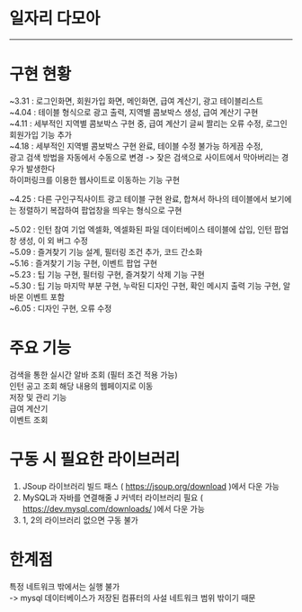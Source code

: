 # 일자리 다모아
------------------------------
# 구현 현황
~3.31 : 로그인화면, 회원가입 화면, 메인화면, 급여 계산기, 광고 테이블리스트   
~4.04 : 테이블 형식으로 광고 출력, 지역별 콤보박스 생성, 급여 계산기 구현   
~4.11 : 세부적인 지역별 콤보박스 구현 중, 급여 계산기 글씨 짤리는 오류 수정, 로그인 회원가입 기능 추가   
~4.18 : 세부적인 지역별 콤보박스 구현 완료, 테이블 수정 불가능 하게끔 수정,    
        광고 검색 방법을 자동에서 수동으로 변경 -> 잦은 검색으로 사이트에서 막아버리는 경우가 발생한다   
        하이퍼링크를 이용한 웹사이트로 이동하는 기능 구현  
           
~4.25 : 다른 구인구직사이트 광고 테이블 구현 완료, 합쳐서 하나의 테이블에서 보기에는 정렬하기 복잡하여 팝업창을 띄우는 형식으로 구현
   
~5.02 : 인턴 참여 기업 엑셀화, 엑셀화된 파일 데이터베이스 테이블에 삽입, 인턴 팝업 창 생성, 이 외 버그 수정   
~5.09 : 즐겨찾기 기능 설계, 필터링 조건 추가, 코드 간소화   
~5.16 : 즐겨찾기 기능 구현, 이벤트 팝업 구현   
~5.23 : 팁 기능 구현, 필터링 구현, 즐겨찾기 삭제 기능 구현   
~5.30 : 팁 기능 마지막 부분 구현, 누락된 디자인 구현, 확인 메시지 출력 기능 구현, 알바몬 이벤트 포함    
~6.05 : 디자인 구현, 오류 수정   

# 주요 기능   
검색을 통한 실시간 알바 조회 (필터 조건 적용 가능)     
인턴 공고 조회
해당 내용의 웹페이지로 이동   
저장 및 관리 기능   
급여 계산기   
이벤트 조회   

# 구동 시 필요한 라이브러리   
1. JSoup 라이브러리 빌드 패스 ( https://jsoup.org/download )에서 다운 가능   
2. MySQL과 자바를 연결해줄 J 커넥터 라이브러리 필요 ( https://dev.mysql.com/downloads/ )에서 다운 가능   
3. 1, 2의 라이브러리 없으면 구동 불가   

# 한계점
특정 네트워크 밖에서는 실행 불가    
-> mysql 데이터베이스가 저장된 컴퓨터의 사설 네트워크 범위 밖이기 때문     


